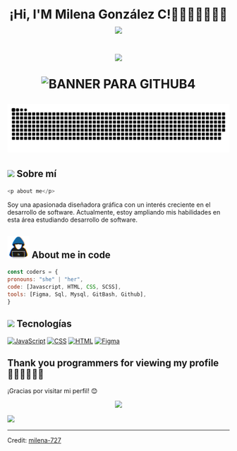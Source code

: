 <h1 align="center"><b>¡Hi, I'M Milena González C!👩🏻‍💻🫶🏻🤟🏻</b><img src="https://media4.giphy.com/media/v1.Y2lkPTc5MGI3NjExamxlNWRjempjeGxhOG05NDAxa29oN2xrNW9ib2NraTJyMzNtNTJ5cyZlcD12MV9pbnRlcm5hbF9naWZfYnlfaWQmY3Q9cw/w1OBpBd7kJqHrJnJ13/giphy.gif" width="100">
<p align="center">
  <a href="https://github.com/DenverCoder1/readme-typing-svg"><img src="https://readme-typing-svg.herokuapp.com?font=Time+New+Roman&color=cyan&size=25&center=true&vCenter=true&width=600&height=100&lines=program;smile;enjoy;learn;always+be+yourself..&hearts;++"></a>
</p>

![BANNER PARA GITHUB4](https://github.com/milena-727/milena-727/assets/161752029/82a336ee-b5d9-4bee-a2fd-059688780151)

<!--- snake -->
<div align="center">
  <img  src="https://github.com/1999AZZAR/1999AZZAR/blob/readme/resources/img/grid-snake.svg"
       alt="snake" /></a>
</div>

## <img src="https://media.giphy.com/media/iY8CRBdQXODJSCERIr/giphy.gif" width="35"> <b> Sobre mí </b>
```js 
<p about me</p>
```
Soy una apasionada diseñadora gráfica con un interés creciente en el desarrollo de software. Actualmente, estoy ampliando mis habilidades en esta área estudiando desarrollo de software.

## <picture><img src = "https://github.com/0xAbdulKhalid/0xAbdulKhalid/raw/main/assets/mdImages/about_me.gif" width = 50px></picture> **About me in code**
```js
const coders = {
pronouns: "she" | "her",
code: [Javascript, HTML, CSS, SCSS],
tools: [Figma, Sql, Mysql, GitBash, Github],
}
```
## <img src="https://media2.giphy.com/media/QssGEmpkyEOhBCb7e1/giphy.gif?cid=ecf05e47a0n3gi1bfqntqmob8g9aid1oyj2wr3ds3mg700bl&rid=giphy.gif" width ="25"> <b>Tecnologías</b>
[![JavaScript](https://img.shields.io/badge/-JavaScript-yellow?style=flat&logo=javascript&logoColor=white)](https://www.javascript.com/)
[![CSS](https://img.shields.io/badge/-CSS-blue?style=flat&logo=css3&logoColor=white)](https://www.w3.org/Style/CSS/)
[![HTML](https://img.shields.io/badge/-HTML-orange?style=flat&logo=html5&logoColor=white)](https://html.spec.whatwg.org/)
[![Figma](https://img.shields.io/badge/-Figma-purple?style=flat&logo=figma&logoColor=white)](https://www.figma.com/)

## **Thank you programmers for viewing my profile** 👩🏻‍💻👨🏻‍💻 <br>
¡Gracias por visitar mi perfil! 😊

<p align="center">
  <img src="https://media4.giphy.com/media/v1.Y2lkPTc5MGI3NjExbXFtaHBuaWV4MW1oc3FlNzl1cGh5bHZ4NmNveXdpYWpwMXd6YmtwcCZlcD12MV9pbnRlcm5hbF9naWZfYnlfaWQmY3Q9cw/fuPvbg3qkZKJJeTI73/giphy.gif" width="30%">
</p>

<!--horizontal divider(gradiant)-->
<img src="https://user-images.githubusercontent.com/73097560/115834477-dbab4500-a447-11eb-908a-139a6edaec5c.gif">

----------------------------------------------------------------------
Credit: [milena-727](https://github.com/milena-727)


